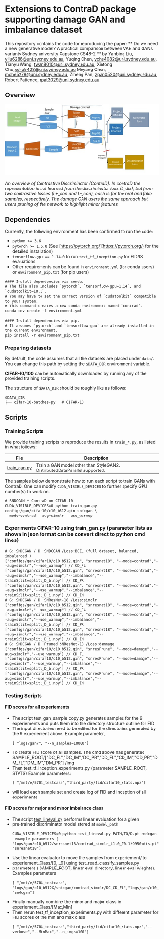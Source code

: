 # Extensions to ContraD package supporting damage GAN and imbalance dataset 

This repository contains the code for reproducing the paper:
** Do we need a new generative model? A practical comparison between VAE and GANs variants Sydney university Capstone CS48-2 ** 
by Yanbing Liu, yliu6286@uni.sydney.edu.au, Yuqing Chen, yche4082@uni.sydney.edu.au, Tianyu Wang, twan8010@uni.sydney.edu.au, Xintong Chu,xchu5428@uni.sydney.edu.au
Moyang Chen,  mche5278@uni.sydney.edu.au, Ziheng Pan,  zpan0520@uni.sydney.edu.au, Robert Patience,  rpat3029@uni.sydney.edu.au


## Overview

![Teaser](./resources/concept1.jpg)

*An overview of Contrastive Discriminator (ContraD).
In contraD the representation is not learned from the discriminator loss (L_dis), 
but from two contrastive losses (L+_con and L-_con), each is for the real and fake samples, respectively.
The damage GAN users the same approach but users pruning of the network to highlight minor features*

## Dependencies

Currently, the following environment has been confirmed to run the code:
* `python >= 3.6`
* `pytorch >= 1.6.0` (See [https://pytorch.org/](https://pytorch.org/) for the detailed installation)
* `tensorflow-gpu == 1.14.0` to run `test_tf_inception.py` for FID/IS evaluations
* Other requirements can be found in `environment.yml` (for conda users) or `environment_pip.txt` (for pip users)
```
#### Install dependencies via conda.
# The file also includes `pytorch`, `tensorflow-gpu=1.14`, and `cudatoolkit=10.1`.
# You may have to set the correct version of `cudatoolkit` compatible to your system.
# This command creates a new conda environment named `contrad`.
conda env create -f environment.yml

#### Install dependencies via pip.
# It assumes `pytorch` and `tensorflow-gpu` are already installed in the current environment.
pip install -r environment_pip.txt
```

### Preparing datasets

By default, the code assumes that all the datasets are placed under `data/`. 
You can change this path by setting the `$DATA_DIR` environment variable.

**CIFAR-10/100** can be automatically downloaded by running any of the provided training scripts.   

The structure of `$DATA_DIR` should be roughly like as follows:   
```
$DATA_DIR
├── cifar-10-batches-py   # CIFAR-10

```

## Scripts

### Training Scripts

We provide training scripts to reproduce the results in `train_*.py`, as listed in what follows:

| File | Description |
| ------ | ------ |
| [train_gan.py](train_gan.py) |  Train a GAN model other than StyleGAN2. DistributedDataParallel supported. |


The samples below demonstrate how to run each script to train GANs with ContraD.
One can modify `CUDA_VISIBLE_DEVICES` to further specify GPU number(s) to work on.

```
# SNDCGAN + ContraD on CIFAR-10
CUDA_VISIBLE_DEVICES=0 python train_gan.py configs/gan/cifar10/c10_b512.gin sndcgan \
--mode=contrad --aug=simclr --use_warmup

```
### Experiments CIFAR-10 using train_gan.py (parameter lists as shown in json format can be convert direct to python cmd lines)
```
# G: SNDCGAN / D: SNDCGAN /Loss:BCEL (full dataset, balanced, imbalanced )
["configs/gan/cifar10/c10_b512.gin", "snresnet18", "--mode=contrad","--aug=simclr","--use_warmup"] // CD_FL
["configs/gan/cifar10/c10_b512.gin", "snresnet18", "--mode=contrad","--aug=simclr","--use_warmup","--imbalance","--trainSplit=split1_D_b.npy"] // CD_PR
["configs/gan/cifar10/c10_b512.gin", "snresnet18", "--mode=contrad","--aug=simclr","--use_warmup","--imbalance","--trainSplit=split1_D_i.npy"] // CD_IM
# G: SNDCGAN / D: SNResNet-18 /Loss:simclr 
["configs/gan/cifar10/c10_b512.gin", "snresnet18", "--mode=contrad","--aug=simclr","--use_warmup"] // CD_FL
["configs/gan/cifar10/c10_b512.gin", "snresnet18", "--mode=contrad","--aug=simclr","--use_warmup","--imbalance","--trainSplit=split1_D_b.npy"] // CD_PR
["configs/gan/cifar10/c10_b512.gin", "snresnet18", "--mode=contrad","--aug=simclr","--use_warmup","--imbalance","--trainSplit=split1_D_i.npy"] // CD_IM
# G: SNDCGAN / D: Pruned SNResNet-18 /Loss:dammage 
["configs/gan/cifar10/c10_b512.gin", "snresPrune", "--mode=damage","--aug=simclr","--use_warmup"] // CD_FL
["configs/gan/cifar10/c10_b512.gin", "snresPrune", "--mode=damage","--aug=simclr","--use_warmup","--imbalance","--trainSplit=split1_D_b.npy"] // CD_PR
["configs/gan/cifar10/c10_b512.gin", "snresPrune", "--mode=damage","--aug=simclr","--use_warmup","--imbalance","--trainSplit=split1_D_i.npy"] // CD_IM

```


### Testing Scripts
#### FID scores for all experiements
* The script test_gan_sample copy.py generates samples for the 9 experiements and puts them into the directory structure outline for FID
* The input directories need to be edited for the directories generated by the 9 experiement above. Example parameter,
  ```
  [ "logs/gan/", "--n_samples=10000"]
  ```
* To create FID score of all samples. The cmd above has generated SAMPLE_ROOT/["DC_FL","DC_IM","DC_PR","CD_FL","CD_IM","CD_PR","DM_FL","DM_IM","DM_PR"] /img   
* Then test_tf_inception_experiments.py (parameter SAMPLE_ROOT, STATS) Example parameters:
  ```
  [ "/mnt/e/5704_testcase","third_party/fid/cifar10_stats.npz"] 
  ```
* will load each sample set and create log of FID and inception of all experiments

#### FID scores for major and minor imbalance class
* The script [test_lineval.py](test_lineval.py) performs linear evaluation for a given 
* pre-trained discriminator model stored at `model_path`
  ```
  CUDA_VISIBLE_DEVICES=0 python test_lineval.py PATH/TO/D.pt sndcgan
   example parameters [ "logs/gan/c10_b512/snresnet18/contrad_simclr_L1.0_T0.1/9950/dis.pt",  "snresnet18"]
  ```
* Use the linear evaluator to move the samples from experiement/ to experiement_Class/[0,...9] using test_read_classify_samples.py
* parameters  ( SAMPLE_ROOT, linear eval directory, linear eval wieghts). Examples parameters
  ```
  [ "/mnt/e/5704_testcase", "logs/gan/c10_b512X/sndcgan/contrad_simclr/DC_CD_FL","logs/gan/c10_b512X/sndcgan/contrad_simclr/DC_CD_FL/lin_eval_3169.pth.tar",  "sndcgan"]
  ```
* Finally manually combine the minor and major class in experiement_Class/[Max,Min] 
* Then rerun test_tf_inception_experiments.py with different parameter for FID scores of the min and max class
  ```
  [ "/mnt/e/5704_testcase","third_party/fid/cifar10_stats.npz","--verbose","--MinMax","--n_imgs=100"] 
  ```
  


